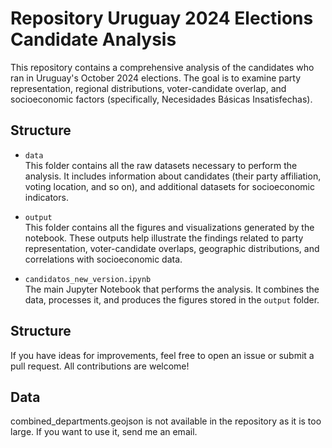 # Repository Uruguay 2024 Elections Candidate Analysis

This repository contains a comprehensive analysis of the candidates who ran in Uruguay's October 2024 elections. The goal is to examine party representation, regional distributions, voter-candidate overlap, and socioeconomic factors (specifically, Necesidades Básicas Insatisfechas).

## Structure

- `data`  
  This folder contains all the raw datasets necessary to perform the analysis. It includes information about candidates (their party affiliation, voting location, and so on), and additional datasets for socioeconomic indicators.

- `output`  
  This folder contains all the figures and visualizations generated by the notebook. These outputs help illustrate the findings related to party representation, voter-candidate overlaps, geographic distributions, and correlations with socioeconomic data.

- `candidatos_new_version.ipynb`  
  The main Jupyter Notebook that performs the analysis. It combines the data, processes it, and produces the figures stored in the `output` folder.

## Structure
If you have ideas for improvements, feel free to open an issue or submit a pull request. All contributions are welcome!

## Data
combined_departments.geojson is not available in the repository as it is too large. If you want to use it, send me an email.